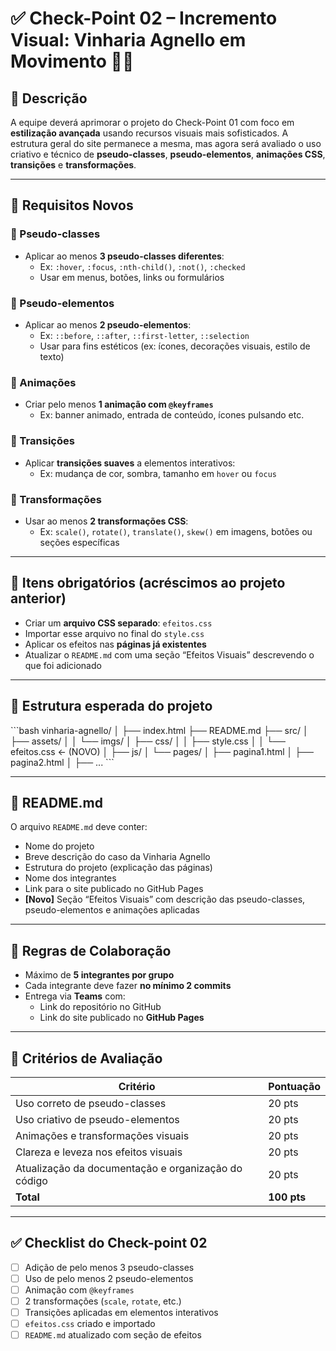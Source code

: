 # ✅ Check-Point 02 – Incremento Visual: Vinharia Agnello em Movimento 🍷✨

## 🧠 Descrição

A equipe deverá aprimorar o projeto do Check-Point 01 com foco em **estilização avançada** usando recursos visuais mais sofisticados. A estrutura geral do site permanece a mesma, mas agora será avaliado o uso criativo e técnico de **pseudo-classes**, **pseudo-elementos**, **animações CSS**, **transições** e **transformações**.

---

## 📌 Requisitos Novos

### 🎯 Pseudo-classes
- Aplicar ao menos **3 pseudo-classes diferentes**:
  - Ex: `:hover`, `:focus`, `:nth-child()`, `:not()`, `:checked`
  - Usar em menus, botões, links ou formulários

### 🎯 Pseudo-elementos
- Aplicar ao menos **2 pseudo-elementos**:
  - Ex: `::before`, `::after`, `::first-letter`, `::selection`
  - Usar para fins estéticos (ex: ícones, decorações visuais, estilo de texto)

### 💫 Animações
- Criar pelo menos **1 animação com `@keyframes`**
  - Ex: banner animado, entrada de conteúdo, ícones pulsando etc.

### 🔄 Transições
- Aplicar **transições suaves** a elementos interativos:
  - Ex: mudança de cor, sombra, tamanho em `hover` ou `focus`

### 🎢 Transformações
- Usar ao menos **2 transformações CSS**:
  - Ex: `scale()`, `rotate()`, `translate()`, `skew()` em imagens, botões ou seções específicas

---

## 🔧 Itens obrigatórios (acréscimos ao projeto anterior)

- Criar um **arquivo CSS separado**: `efeitos.css`
- Importar esse arquivo no final do `style.css`
- Aplicar os efeitos nas **páginas já existentes**
- Atualizar o `README.md` com uma seção “Efeitos Visuais” descrevendo o que foi adicionado

---

## 📁 Estrutura esperada do projeto

\`\`\`bash
vinharia-agnello/
│
├── index.html
├── README.md
├── src/
│   ├── assets/
│   │   └── imgs/
│   ├── css/
│   │   ├── style.css
│   │   └── efeitos.css  ← (NOVO)
│   ├── js/
│   └── pages/
│       ├── pagina1.html
│       ├── pagina2.html
│       ├── ...
\`\`\`

---

## 📄 README.md

O arquivo `README.md` deve conter:

- Nome do projeto
- Breve descrição do caso da Vinharia Agnello
- Estrutura do projeto (explicação das páginas)
- Nome dos integrantes
- Link para o site publicado no GitHub Pages
- **[Novo]** Seção “Efeitos Visuais” com descrição das pseudo-classes, pseudo-elementos e animações aplicadas

---

## 👥 Regras de Colaboração

- Máximo de **5 integrantes por grupo**
- Cada integrante deve fazer **no mínimo 2 commits**
- Entrega via **Teams** com:
  - Link do repositório no GitHub
  - Link do site publicado no **GitHub Pages**

---

## 🧪 Critérios de Avaliação

| Critério                              | Pontuação |
|---------------------------------------|-----------|
| Uso correto de pseudo-classes         | 20 pts    |
| Uso criativo de pseudo-elementos      | 20 pts    |
| Animações e transformações visuais    | 20 pts    |
| Clareza e leveza nos efeitos visuais  | 20 pts    |
| Atualização da documentação e organização do código | 20 pts |
| **Total**                             | **100 pts** |

---

## ✅ Checklist do Check-point 02

- [ ] Adição de pelo menos 3 pseudo-classes
- [ ] Uso de pelo menos 2 pseudo-elementos
- [ ] Animação com `@keyframes`
- [ ] 2 transformações (`scale`, `rotate`, etc.)
- [ ] Transições aplicadas em elementos interativos
- [ ] `efeitos.css` criado e importado
- [ ] `README.md` atualizado com seção de efeitos